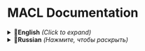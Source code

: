 # MACL Documentation

<details>
  <summary><strong>🔶English</strong> <i>(Click to expand)</i></summary>

# MACL - Minimal Analyze Configuration Language



</details>

<details>
  <summary><strong>🔶Russian</strong> <i>(Нажмите, чтобы раскрыть)</i></summary>

# MACL - Минимальный Язык Анализа для Конфигурации

## Для чего он нужен?

MACL был изначально задуман как анализ конфигураций покупок извне, но по итогу превратился в комактный
вариант записи конфигурации для абсолютно различных работ. Также можно сказать, что он является аналагом
.json, .yaml, .csv и других форматов записи данных.

```
❕Файл MACL имеет расширение .macld, где "d" - data.
```
<br>
<details>
  <summary><strong>🔶Семантика</strong></summary>

## Семантика языка
### 🔸Типы данных
  - <i>#</i> - автоданные
  - ABC - строка
  - 123 - числа
  - F# - формат
  - 00-00-00 - время или дата
  - E - элемент массива

### 🔸Типы расширения данных
  - L<#> - список
  - D<#.#> - именованный список
  - C<#> - цепочка данных

### 🔸Типы блоков
  - == - блок конфигурации
  - [] - блок данных
  - {} - блок списка
  - /// - отступ (любое количество)

### 🔸Экстенд-методы (для внешного общения с другими программами)
  - [Module] - модуль
  - [Formula] - формула (блок модуля)
  - [In-Data] - ввод данных (блок модуля)
  - [Out-Data] - вывод анилиза данных (блок модуля)
  - [Automodule] - <strong><i>в разработке</i></strong>

```
❕Как видите семантика языка максимально проста и компактна.
```

</details>

<details>
  <summary><strong>🔶Синтаксис</strong></summary>

## Синтаксис языка
### 🔸Конфигурация начинается:
  - с блока конфигурации
```
== Имя
```
  - далее данные
```
[#] Имя: Данные
[L<#>] Имя: { Данные1, Данные2 }
[D<#.#>] Имя: { Данные.1, Данные.2 }
[C<#>] Имя: Данные1.Данные2.Данные3
```
  - у MACL нет типизации на пробелы и отступы, поэтому запись может выглядеть так
```
[#]
  Имя: Данные
[L<#>]
  Имя: { Данные1, Данные2 }
[D<#.#>]
  Имя: { Данные.1, Данные.2 }
[C<#>]
  Имя: Данные1.Данные2.Данные3
```
  - MACL поддерживает более краткую запись данных, если они однотипные
```
[#]
  Имя: Данные
[L<#>]
  Имя1: { Данные1, Данные2 }
  Имя2: { Данные1, Данные2 }
  Имя3: { Данные1, Данные2 }
```
  - полная запись на MACL выглядит так
```
== Покупки

[ABC]
  Имя: Выгодное_Предложение
[123]
  ID: 39909

[L<ABC>]
  Товар: { Монеты, Кристаллы, Купюры }
  Бонусы: { Лазерный пистолет, Лазерные очки }
[L<D<123.F#-ISO4217>>]
  Цена: { 50.RUB, 20.USD }
[C<ABC>]
  UI: В_игре.Баннер.Кнопка
```
  - вместо данных можно использовать автоданные, но надо учитывать, что типизация остается и использовать любой тип данных
в блоке данных нельзя
```
== Покупки

[#]
  Имя: Выгодное_Предложение
[#]
  ID: 39909

[#]
  Товар: { Монеты, Кристаллы, Купюры }
  Бонусы: { Лазерный пистолет, Лазерные очки }
[#]
  Цена: { 50.RUB, 20.USD }
[#]
  UI: В_игре.Баннер.Кнопка
```
  - в MACL есть поддержка массивов, все что идет от блока конфигурации является как первый элемент массива (не явно)
```
== Покупки

[E]
  [#]
    Товар: { Монеты, Кристаллы, Купюры }
    Бонусы: { Лазерный пистолет, Лазерные очки }
  [#]
    Цена: { 50.RUB, 20.USD }
  [#]
    UI: В_игре.Баннер.Кнопка
[E]
  [#]
    Товар: { Монеты, Кристаллы, Купюры }
    Бонусы: { Лазерный пистолет, Лазерные очки }
  [#]
    Цена: { 50.RUB, 20.USD }
  [#]
    UI: В_игре.Баннер.Кнопка
```  

### 🔸Ключевое слово в MACL
```
NON
```
  - можно указать явно, что данные не имеют значения
```
[#]
    Цена: NON
```
  - можно упростить и оставить поле пустым
```
[#]
    Цена:
```

### 🔸<i>#</i> - автоданные нужны для упрощения написания данных, где принимающая сторона должна иметь поддержку анализа автоданных и преобразования в тип данных.

### 🔸[123] - для записи числовых значений, есть пару нюансов и ключевых слов для данного типа данных
  - целочисленное число
```
[123]
  Цена: 200
```
  - число с плавующей запятой
```
[123]
  Цена: 200.50F
  Цена: 200.50f
```
  - ключевое слово ZERO - явно указать обнуление числа
```
[D<ABC.123>]
  Товар: Монеты.ZERO 
```
  - ключевое слово MAX - явно указать максимальное значение чего либо
```
[D<ABC.123>]
  Товар: Монеты.MAX
```
  - ключевое слово RANDOM - если у числа нет точного значения
```
[D<ABC.123>]
  Товар: Монеты.RANDOM
```

### 🔸[F#] - формат служит задокументированным списком значений-констант (является строкой)
  - можно явно указать формат
```
[D<123.F#-ISO4217>] (Формат валюты)
  Цена: 200.USD
```
  - можно упростить запись без уточнения формата
```
[D<123.F#>]
  Цена: 200.USD
```

### 🔸[00-00-00] - формат для даты и времени
```
[00-00-00]
  Время: 02-04-40 (h.m.s)
  Дата: 05-02-2025 (d.m.y)
```

### 🔸[L<#>] - список для данных
  - полная запись блока
```
[L<#>]
[L<ABC>]
```
  - упрощенная запись блока
```
[L>#]
[L>ABC]
```
  - полная запись значений
```
[L<#>]
  Товар: { Книга, Стол, Ручка }
```
  - упрощенная запись значений
```
[L>#]
  Товар: Книга, Стол, Ручка
```
  - максимально компактная запись
```
[#]
  Товар: { Книга, Стол, Ручка }
[#]
  Товар: Книга, Стол, Ручка
```

### 🔸[D<#.#>] - именованный список для двух данных, удобно им описывать цены с валютой, количество вещей и остальное
  - полная запись блока
```
[D<#.#>]
[D<ABC.123>]
```
  - упрощенная запись блока
```
[D>#.#]
[D>ABC.123]
```
  - обычная запись одного значения
```
[D<#.#>]
  Товар: Книга.20
```
  - запись со списком
```
[L<D<ABC.123>>]
  Товар: { Книга.20, Стол.5, Ручка.60 }
[L<D#.#>>]
  Товар: { Книга.20, Стол.5, Ручка.60 }
[L>D>ABC.123]
  Товар: { Книга.20, Стол.5, Ручка.60 }
[L>D>#.#]
  Товар: { Книга.20, Стол.5, Ручка.60 }
[#]
  Товар: Книга.20, Стол.5, Ручка.60
```

### 🔸[C<#>] - цепочка данных требуется там, где надо описать вложения или иерархию. Нюанс в том, что можно строить вложение любым способом даже в контексте одной конфигурации
  - запись
```
[C<ABC>]
  UI: Меню.Панель.Кнопка
```
  - упрощенная запись
```
[C>#]
  UI: Меню.Панель.Кнопка
```
  - список <i>(для очень специфичных работ)</i>
```
[L>C>#]
  UI: { Меню.Панель.Кнопка, Кнопка.Цветная.Объемная }
```
  - компактная запись (если значений больше 2)
```
[#]
  UI: Меню.Панель.Кнопка, Кнопка.Цветная.Объемная
```
  - компактная, явная запись
```
[C>#]
  UI: Меню.Панель.Кнопка, Кнопка.Цветная.Объемная
```

</details> 

<details>
  <summary><strong>🔶Автозапись</strong></summary>
## Автозапись MACL

```
❕Фишкой MACL является - Автозапись, позволяющая писать конфигурацию максимально компактно, насколько это возможно
```
## Синтаксис автозаписи
### 🔸Пример
  - полная запись
```
== Покупки

[ABC]
  Имя: Выгодное_Предложение

[L<ABC>]
  Товар: { Монеты, Кристаллы, Купюры }
  Бонусы: { Лазерный пистолет, Лазерные очки }
[L<D<123.F#-ISO4217>>]
  Цена: { 50.RUB, 20.USD }
[C<ABC>]
  UI: В_игре.Баннер.Кнопка
```
  - полная автозапись
```
== Конфигурация: Покупки (можно добавить первое имя для блока конфигурации)

Имя: Выгодное_Предложение

Товар: { Монеты, Кристаллы, Купюры }
Бонусы: { Лазерный пистолет, Лазерные очки }
Цена: { 50.RUB, 20.USD }
UI: В_игре.Баннер.Кнопка (тот же принцип, [C>#] определяется когда больше 2 вложений)
```
  - упрощенная автозапись
```
== Покупки

Имя: Выгодное_Предложение

Товар: Монеты, Кристаллы, Купюры
Бонусы: Лазерный пистолет, Лазерные очки
Цена: 50.RUB, 20.USD
UI: В_игре.Баннер.Кнопка
```
  - максимально компактная автозапись
```
== Покупки
-Выгодное_Предложение (- не явно указать имя и [E] (элемент массива))
Товар:Монеты,Кристаллы,Купюры
Бонусы:Лазерный пистолет,Лазерные очки
Цена:50.RUB,20.USD
UI:В_игре.Баннер.Кнопка
```
  - максимально компактная автозапись на английском языке в стиле MACL
```
==purchase
-advantageousOffer
pur:money,crystals,banknotes
bns:laserGun,laserGlasses
buy:50.RUB,20.USD
gui:ingame.banner.button
```
  
</details>

<details>
  <summary><strong>🔶Стиль записи MACL</strong></summary>
  
##  Стиль записи MACL
### 🔸Я привела вас к тому, за что я полюбила MACL, за его максимальную компактность. Покажу основные принципы стиля записи:
  - используем английский язык как универсалный выбор, хотя можно именовать и записывать на абсолютно любом языке
  - для имен дается 3 символа, чтобы за счет длин строк сделать визуальное разделение без использования других символов
  - по возможности убераем все пробелы и отступы
  - есть 3 вида стиля автозаписи
```
==config:purchase

nam:classicOffer
pur:money
bns:NON
buy:35.RUB,10.USD
gui:ingame.banner.button
                              //(пробел для явного указания массива, можно и без него, но хуже читабельность)
nam:advantageousOffer
pur:money,crystals,banknotes
bns:laserGun,laserGlasses
buy:50.RUB,20.USD
gui:ingame.banner.button
```
```
==config:purchase
-nam:classicOffer
pur:money
bns:NON
buy:35.RUB,10.USD
gui:ingame.banner.button
-nam:advantageousOffer
pur:money,crystals,banknotes
bns:laserGun,laserGlasses
buy:50.RUB,20.USD
gui:ingame.banner.button
```
```
==purchase
-classicOffer
pur:money
bns:NON
buy:35.RUB,10.USD
gui:ingame.banner.button
-advantageousOffer
pur:money,crystals,banknotes
bns:laserGun,laserGlasses
buy:50.RUB,20.USD
gui:ingame.banner.button
```
  
</details>

</details>
